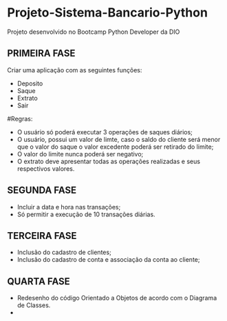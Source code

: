 # Projeto-Sistema-Bancario-Python
Projeto desenvolvido no Bootcamp Python Developer da DIO

## PRIMEIRA FASE
Criar uma aplicação com as seguintes funções:
  - Deposito
  - Saque
  - Extrato
  - Sair
    
#Regras:
- O usuário só poderá executar 3 operações de saques diários;
- O usuário, possui um valor de limte, caso o saldo do cliente será menor que o valor do saque o valor excedente poderá ser retirado do limite;
- O valor do limite nunca poderá ser negativo;
- O extrato deve apresentar todas as operações realizadas e seus respectivos valores.

## SEGUNDA FASE
- Incluir a data e hora nas transações;
- Só permitir a execução de 10 transações diárias.

## TERCEIRA FASE
- Inclusão do cadastro de clientes;
- Inclusão do cadastro de conta e associação da conta ao cliente;

## QUARTA FASE
- Redesenho do código Orientado a Objetos de acordo com o Diagrama de Classes.
- 
